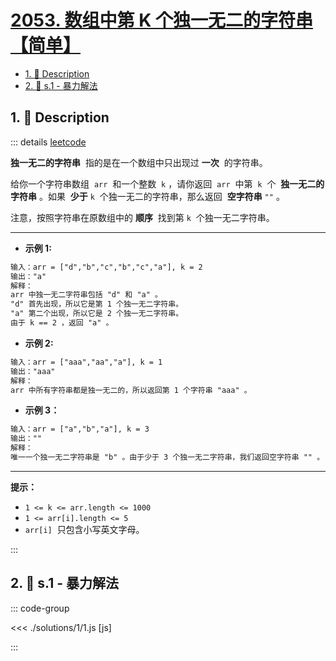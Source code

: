 # [2053. 数组中第 K 个独一无二的字符串【简单】](https://github.com/tnotesjs/TNotes.leetcode/tree/main/notes/2053.%20%E6%95%B0%E7%BB%84%E4%B8%AD%E7%AC%AC%20K%20%E4%B8%AA%E7%8B%AC%E4%B8%80%E6%97%A0%E4%BA%8C%E7%9A%84%E5%AD%97%E7%AC%A6%E4%B8%B2%E3%80%90%E7%AE%80%E5%8D%95%E3%80%91)

<!-- region:toc -->

- [1. 📝 Description](#1--description)
- [2. 🎯 s.1 - 暴力解法](#2--s1---暴力解法)

<!-- endregion:toc -->

## 1. 📝 Description

::: details [leetcode](https://leetcode.cn/problems/kth-distinct-string-in-an-array/)

**独一无二的字符串**  指的是在一个数组中只出现过 **一次**  的字符串。

给你一个字符串数组  `arr`  和一个整数  `k` ，请你返回  `arr`  中第  `k`  个  **独一无二的字符串** 。如果  **少于** `k`  个独一无二的字符串，那么返回  **空字符串** `""` 。

注意，按照字符串在原数组中的 **顺序**  找到第 `k`  个独一无二字符串。

---

- **示例 1:**

```txt
输入：arr = ["d","b","c","b","c","a"], k = 2
输出："a"
解释：
arr 中独一无二字符串包括 "d" 和 "a" 。
"d" 首先出现，所以它是第 1 个独一无二字符串。
"a" 第二个出现，所以它是 2 个独一无二字符串。
由于 k == 2 ，返回 "a" 。
```

- **示例 2:**

```txt
输入：arr = ["aaa","aa","a"], k = 1
输出："aaa"
解释：
arr 中所有字符串都是独一无二的，所以返回第 1 个字符串 "aaa" 。
```

- **示例 3：**

```txt
输入：arr = ["a","b","a"], k = 3
输出：""
解释：
唯一一个独一无二字符串是 "b" 。由于少于 3 个独一无二字符串，我们返回空字符串 "" 。
```

---

**提示：**

- `1 <= k <= arr.length <= 1000`
- `1 <= arr[i].length <= 5`
- `arr[i]`  只包含小写英文字母。

:::

## 2. 🎯 s.1 - 暴力解法

::: code-group

<<< ./solutions/1/1.js [js]

:::
